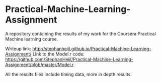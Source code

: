 # Practical-Machine-Learning-Assignment
A repository containing the results of my work for the Coursera Practical Machine learning course.

Writeup link: http://stephanheijl.github.io/Practical-Machine-Learning-Assignment/
Link to the Model.r code: https://github.com/StephanHeijl/Practical-Machine-Learning-Assignment/blob/master/Model.r

All the results files include timing data, more in depth results.